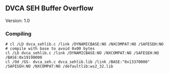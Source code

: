## DVCA SEH Buffer Overflow
Version: 1.0

### Compiling
```
# cl /LD dvca_sehlib.c /link /DYNAMICBASE:NO /NXCOMPAT:NO /SAFESEH:NO
# compile with base to avoid 0x00 bytes
cl /LD dvca_sehlib.c /link /DYNAMICBASE:NO /NXCOMPAT:NO /SAFESEH:NO /BASE:0x19190000
cl /Od /GS- dvca_seh.c dvca_sehlib.lib /link /BASE:"0x13370000" /SAFESEH:NO /NXCOMPAT:NO /defaultlib:ws2_32.lib
```
